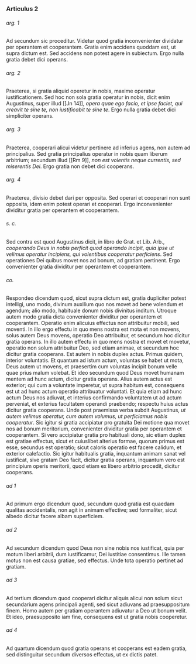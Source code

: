 ### Articulus 2

###### arg. 1
Ad secundum sic proceditur. Videtur quod gratia inconvenienter dividatur per operantem et cooperantem. Gratia enim accidens quoddam est, ut supra dictum est. Sed accidens non potest agere in subiectum. Ergo nulla gratia debet dici operans.

###### arg. 2
Praeterea, si gratia aliquid operetur in nobis, maxime operatur iustificationem. Sed hoc non sola gratia operatur in nobis, dicit enim Augustinus, super illud [[Jn 14]], *opera quae ego facio, et ipse faciet, qui creavit te sine te, non iustificabit te sine te*. Ergo nulla gratia debet dici simpliciter operans.

###### arg. 3
Praeterea, cooperari alicui videtur pertinere ad inferius agens, non autem ad principalius. Sed gratia principalius operatur in nobis quam liberum arbitrium; secundum illud [[Rm 9]], *non est volentis neque currentis, sed miserentis Dei*. Ergo gratia non debet dici cooperans.

###### arg. 4
Praeterea, divisio debet dari per opposita. Sed operari et cooperari non sunt opposita, idem enim potest operari et cooperari. Ergo inconvenienter dividitur gratia per operantem et cooperantem.

###### s. c.
Sed contra est quod Augustinus dicit, in libro de Grat. et Lib. Arb., *cooperando Deus in nobis perficit quod operando incipit, quia ipse ut velimus operatur incipiens, qui volentibus cooperatur perficiens*. Sed operationes Dei quibus movet nos ad bonum, ad gratiam pertinent. Ergo convenienter gratia dividitur per operantem et cooperantem.

###### co.
Respondeo dicendum quod, sicut supra dictum est, gratia dupliciter potest intelligi, uno modo, divinum auxilium quo nos movet ad bene volendum et agendum; alio modo, habituale donum nobis divinitus inditum. Utroque autem modo gratia dicta convenienter dividitur per operantem et cooperantem. Operatio enim alicuius effectus non attribuitur mobili, sed moventi. In illo ergo effectu in quo mens nostra est mota et non movens, solus autem Deus movens, operatio Deo attribuitur, et secundum hoc dicitur gratia operans. In illo autem effectu in quo mens nostra et movet et movetur, operatio non solum attribuitur Deo, sed etiam animae, et secundum hoc dicitur gratia cooperans. Est autem in nobis duplex actus. Primus quidem, interior voluntatis. Et quantum ad istum actum, voluntas se habet ut mota, Deus autem ut movens, et praesertim cum voluntas incipit bonum velle quae prius malum volebat. Et ideo secundum quod Deus movet humanam mentem ad hunc actum, dicitur gratia operans. Alius autem actus est exterior; qui cum a voluntate imperetur, ut supra habitum est, consequens est ut ad hunc actum operatio attribuatur voluntati. Et quia etiam ad hunc actum Deus nos adiuvat, et interius confirmando voluntatem ut ad actum perveniat, et exterius facultatem operandi praebendo; respectu huius actus dicitur gratia cooperans. Unde post praemissa verba subdit Augustinus, *ut autem velimus operatur, cum autem volumus, ut perficiamus nobis cooperatur*. Sic igitur si gratia accipiatur pro gratuita Dei motione qua movet nos ad bonum meritorium, convenienter dividitur gratia per operantem et cooperantem. Si vero accipiatur gratia pro habituali dono, sic etiam duplex est gratiae effectus, sicut et cuiuslibet alterius formae, quorum primus est esse, secundus est operatio; sicut caloris operatio est facere calidum, et exterior calefactio. Sic igitur habitualis gratia, inquantum animam sanat vel iustificat, sive gratam Deo facit, dicitur gratia operans, inquantum vero est principium operis meritorii, quod etiam ex libero arbitrio procedit, dicitur cooperans.

###### ad 1
Ad primum ergo dicendum quod, secundum quod gratia est quaedam qualitas accidentalis, non agit in animam effective; sed formaliter, sicut albedo dicitur facere albam superficiem.

###### ad 2
Ad secundum dicendum quod Deus non sine nobis nos iustificat, quia per motum liberi arbitrii, dum iustificamur, Dei iustitiae consentimus. Ille tamen motus non est causa gratiae, sed effectus. Unde tota operatio pertinet ad gratiam.

###### ad 3
Ad tertium dicendum quod cooperari dicitur aliquis alicui non solum sicut secundarium agens principali agenti, sed sicut adiuvans ad praesuppositum finem. Homo autem per gratiam operantem adiuvatur a Deo ut bonum velit. Et ideo, praesupposito iam fine, consequens est ut gratia nobis cooperetur.

###### ad 4
Ad quartum dicendum quod gratia operans et cooperans est eadem gratia, sed distinguitur secundum diversos effectus, ut ex dictis patet.

